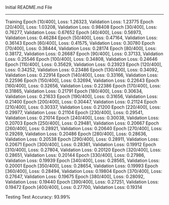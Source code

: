 Initial README.md File

----------------------------------------------------------------------------------------------------------------------------------------------------------------------------------------------------------------------
Training
Epoch [10/400], Loss: 1.26323, Validation Loss: 1.23775
Epoch [20/400], Loss: 1.03208, Validation Loss: 0.98408
Epoch [30/400], Loss: 0.76277, Validation Loss: 0.67652
Epoch [40/400], Loss: 0.56973, Validation Loss: 0.46284
Epoch [50/400], Loss: 0.47164, Validation Loss: 0.36143
Epoch [60/400], Loss: 0.41575, Validation Loss: 0.30780
Epoch [70/400], Loss: 0.38444, Validation Loss: 0.28174
Epoch [80/400], Loss: 0.38172, Validation Loss: 0.26687
Epoch [90/400], Loss: 0.37133, Validation Loss: 0.25546
Epoch [100/400], Loss: 0.34808, Validation Loss: 0.24646
Epoch [110/400], Loss: 0.35629, Validation Loss: 0.23923
Epoch [120/400], Loss: 0.34252, Validation Loss: 0.23486
Epoch [130/400], Loss: 0.34092, Validation Loss: 0.22914
Epoch [140/400], Loss: 0.33166, Validation Loss: 0.22596
Epoch [150/400], Loss: 0.32694, Validation Loss: 0.22643
Epoch [160/400], Loss: 0.32656, Validation Loss: 0.22386
Epoch [170/400], Loss: 0.31865, Validation Loss: 0.21791
Epoch [180/400], Loss: 0.30634, Validation Loss: 0.21633
Epoch [190/400], Loss: 0.31656, Validation Loss: 0.21400
Epoch [200/400], Loss: 0.30447, Validation Loss: 0.21124
Epoch [210/400], Loss: 0.30337, Validation Loss: 0.21200
Epoch [220/400], Loss: 0.29977, Validation Loss: 0.21104
Epoch [230/400], Loss: 0.29541, Validation Loss: 0.21014
Epoch [240/400], Loss: 0.30038, Validation Loss: 0.20703
Epoch [250/400], Loss: 0.29481, Validation Loss: 0.20667
Epoch [260/400], Loss: 0.28921, Validation Loss: 0.20640
Epoch [270/400], Loss: 0.29269, Validation Loss: 0.20486
Epoch [280/400], Loss: 0.28636, Validation Loss: 0.20538
Epoch [290/400], Loss: 0.28911, Validation Loss: 0.20671
Epoch [300/400], Loss: 0.28361, Validation Loss: 0.19912
Epoch [310/400], Loss: 0.27804, Validation Loss: 0.20120
Epoch [320/400], Loss: 0.28651, Validation Loss: 0.20144
Epoch [330/400], Loss: 0.27986, Validation Loss: 0.19939
Epoch [340/400], Loss: 0.28565, Validation Loss: 0.20001
Epoch [350/400], Loss: 0.28654, Validation Loss: 0.19993
Epoch [360/400], Loss: 0.28494, Validation Loss: 0.19804
Epoch [370/400], Loss: 0.27647, Validation Loss: 0.19675
Epoch [380/400], Loss: 0.28092, Validation Loss: 0.19440
Epoch [390/400], Loss: 0.27251, Validation Loss: 0.19472
Epoch [400/400], Loss: 0.27700, Validation Loss: 0.19314

Testing
Test Accuracy: 93.99%
